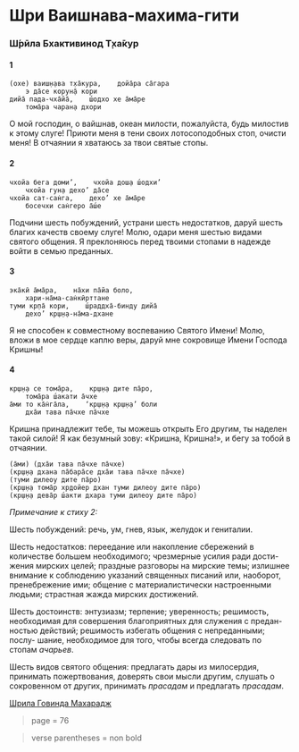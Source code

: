 # Шри Ваишнава-махима-гити

### Ш́рӣла Бхактивинод Т̣ха̄кур

#### 1

    (охе) ваиш̣н̣ава т̣ха̄кура,    дойа̄ра са̄гара
        э да̄се корун̣а̄ кори
    дийа̄ пада-чха̄йа̄,    ш́одхо хе а̄ма̄ре
        тома̄ра чаран̣а дхори

О мой господин, о вайшнав, океан милости, пожалуйста, будь милостив к этому слуге! Приюти меня в тени своих лотосоподобных стоп, очисти меня! В отчаянии я хватаюсь за твои святые стопы.

#### 2

    чхойа бега доми’,    чхойа дош̣а ш́одхи’
        чхойа гун̣а дехо’ да̄се
    чхойа сат-сан̇га,    дехо’ хе а̄ма̄ре
        босечхи сан̇геро а̄ш́е

Подчини шесть побуждений, устрани шесть недостатков, даруй шесть благих качеств своему слуге! Молю, одари меня шестью видами святого общения. Я преклоняюсь перед твоими стопами в надежде войти в семью преданных.

#### 3

    эка̄кӣ а̄ма̄ра,    на̄хи па̄йа боло,
        хари-на̄ма-сан̇кӣрттане
    туми кр̣па̄ кори,    ш́раддха̄-бинду дийа̄
        дехо’ кр̣ш̣н̣а-на̄ма-дхане

Я не способен к совместному воспеванию Святого Имени! Молю, вложи в мое сердце каплю веры, даруй мне сокровище Имени Господа Кришны!

#### 4

    кр̣ш̣н̣а се тома̄ра,    кр̣ш̣н̣а дите па̄ро,
        тома̄ра ш́акати а̄чхе
    а̄ми то ка̄н̇га̄ла,    ‘кр̣ш̣н̣а кр̣ш̣н̣а’ боли
        дха̄и тава па̄чхе па̄чхе

Кришна принадлежит тебе, ты можешь открыть Его другим, ты наделен такой силой! Я как безумный зову: «Кришна, Кришна!», и бегу за тобой в отчаянии.

    (а̄ми) (дха̄и тава па̄чхе па̄чхе)
    (кр̣ш̣н̣а дхана па̄бара̄се дха̄и тава па̄чхе па̄чхе)
    (туми дилеоу дите па̄ро)
    (кр̣ш̣н̣а тома̄р хр̣дойер дхан туми дилеоу дите па̄ро)
    (кр̣ш̣н̣а дева̄р ш́акти дхара туми дилеоу дите па̄ро)

*Примечание к стиху 2:*

Шесть побуждений: речь, ум, гнев, язык, желудок и гениталии.

Шесть недостатков: переедание или накопление сбережений в количестве большем необходимого; чрезмерные усилия ради дости- жения мирских целей; праздные разговоры на мирские темы; излишнее внимание к соблюдению указаний священных писаний или, наоборот, пренебрежение ими; общение с материалистически настроенными людьми; страстная жажда мирских достижений.

Шесть достоинств: энтузиазм; терпение; уверенность; решимость, необходимая для совершения благоприятных для служения с предан- ностью действий; решимость избегать общения с непреданными; послу- шание, необходимое для того, чтобы всегда следовать по стопам *ачарьев*.

Шесть видов святого общения: предлагать дары из милосердия, принимать пожертвования, доверять свои мысли другим, слушать о сокровенном от других, принимать *прасадам* и предлагать *прасадам*.


[Шрила Говинда Махарадж](https://soundcloud.com/huron/13-sri-vaisnava-mahima-giti)


> page = 76

> verse parentheses = non bold
